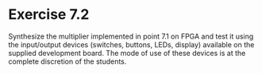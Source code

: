 # Exercise 7.2
Synthesize the multiplier implemented in point 7.1 on FPGA and test it using the input/output devices (switches, buttons, LEDs, display) available on the supplied development board. The mode of use of these devices is at the complete discretion of the students.